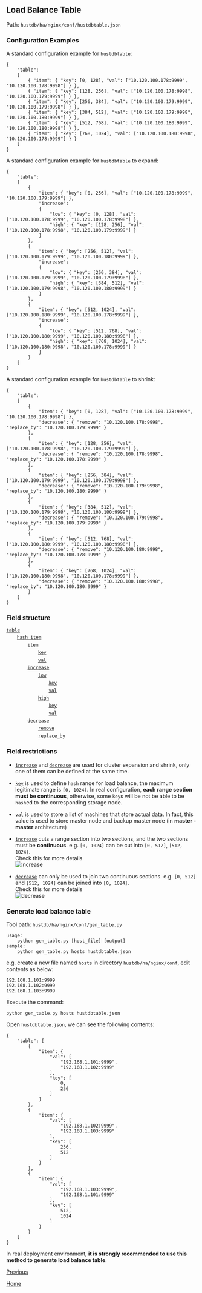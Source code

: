 Load Balance Table
--

Path: `hustdb/ha/nginx/conf/hustdbtable.json`

### Configuration Examples ###

A standard configuration example for `hustdbtable`: 

    {
        "table":
        [
            { "item": { "key": [0, 128], "val": ["10.120.100.178:9999", "10.120.100.178:9998"] } },
            { "item": { "key": [128, 256], "val": ["10.120.100.178:9998", "10.120.100.179:9999"] } },
            { "item": { "key": [256, 384], "val": ["10.120.100.179:9999", "10.120.100.179:9998"] } },
            { "item": { "key": [384, 512], "val": ["10.120.100.179:9998", "10.120.100.180:9999"] } },
            { "item": { "key": [512, 768], "val": ["10.120.100.180:9999", "10.120.100.180:9998"] } },
            { "item": { "key": [768, 1024], "val": ["10.120.100.180:9998", "10.120.100.178:9999"] } }
        ]
    }

A standard configuration example for `hustdbtable` to expand: 

    {
        "table":
        [
            {
                "item": { "key": [0, 256], "val": ["10.120.100.178:9999", "10.120.100.179:9999"] },
                "increase":
                {
                    "low": { "key": [0, 128], "val": ["10.120.100.178:9999", "10.120.100.178:9998"] },
                    "high": { "key": [128, 256], "val": ["10.120.100.178:9998", "10.120.100.179:9999"] }
                }
            },
            {
                "item": { "key": [256, 512], "val": ["10.120.100.179:9999", "10.120.100.180:9999"] },
                "increase":
                {
                    "low": { "key": [256, 384], "val": ["10.120.100.179:9999", "10.120.100.179:9998"] },
                    "high": { "key": [384, 512], "val": ["10.120.100.179:9998", "10.120.100.180:9999"] }
                }
            },
            {
                "item": { "key": [512, 1024], "val": ["10.120.100.180:9999", "10.120.100.178:9999"] },
                "increase":
                {
                    "low": { "key": [512, 768], "val": ["10.120.100.180:9999", "10.120.100.180:9998"] },
                    "high": { "key": [768, 1024], "val": ["10.120.100.180:9998", "10.120.100.178:9999"] }
                }
            }
        ]
    }

A standard configuration example for `hustdbtable` to shrink: 

    {
        "table":
        [
            {
                "item": { "key": [0, 128], "val": ["10.120.100.178:9999", "10.120.100.178:9998"] },
                "decrease": { "remove": "10.120.100.178:9998", "replace_by": "10.120.100.179:9999" }
            },
            {
                "item": { "key": [128, 256], "val": ["10.120.100.178:9998", "10.120.100.179:9999"] },
                "decrease": { "remove": "10.120.100.178:9998", "replace_by": "10.120.100.178:9999" }
            },
            {
                "item": { "key": [256, 384], "val": ["10.120.100.179:9999", "10.120.100.179:9998"] },
                "decrease": { "remove": "10.120.100.179:9998", "replace_by": "10.120.100.180:9999" }
            },
            {
                "item": { "key": [384, 512], "val": ["10.120.100.179:9998", "10.120.100.180:9999"] },
                "decrease": { "remove": "10.120.100.179:9998", "replace_by": "10.120.100.179:9999" }
            },
            {
                "item": { "key": [512, 768], "val": ["10.120.100.180:9999", "10.120.100.180:9998"] },
                "decrease": { "remove": "10.120.100.180:9998", "replace_by": "10.120.100.178:9999" }
            },
            {
                "item": { "key": [768, 1024], "val": ["10.120.100.180:9998", "10.120.100.178:9999"] },
                "decrease": { "remove": "10.120.100.180:9998", "replace_by": "10.120.100.180:9999" }
            }
        ]
    }
    
### Field structure ###

[`table`](table/table.md)   
　　[`hash_item`](table/hash_item.md)  
　　　　[`item`](table/item.md)  
　　　　　　[`key`](table/key.md)  
　　　　　　[`val`](table/val.md)  
　　　　[`increase`](table/increase.md)  
　　　　　　[`low`](table/low.md)  
　　　　　　　　[`key`](table/key.md)  
　　　　　　　　[`val`](table/val.md)  
　　　　　　[`high`](table/high.md)  
　　　　　　　　[`key`](table/key.md)  
　　　　　　　　[`val`](table/val.md)  
　　　　[`decrease`](table/decrease.md)  
　　　　　　[`remove`](table/remove.md)  
　　　　　　[`replace_by`](table/replace_by.md)  

### Field restrictions ###

* [`increase`](table/increase.md) and [`decrease`](table/decrease.md) are used for cluster expansion and shrink, only one of them can be defined at the same time.

* [`key`](table/key.md) is used to define `hash` range for load balance, the maximum legitimate range is `[0, 1024)`. In real configuration, **each range section must be continuous**, otherwise, some `key`s will be not be able to be `hash`ed to the corresponding storage node.

* [`val`](table/val.md) is used to store a list of machines that store actual data. In fact, this value is used to store master node and backup master node (in **master - master** architecture)

* [`increase`](table/increase.md) cuts a range section into two sections, and the two sections must be **continuous**. e.g. `[0, 1024]` can be cut into `[0, 512]`, `[512, 1024]`.  
Check this for more details  
![increase](../../../res/increase.png)

* [`decrease`](table/decrease.md) can only be used to join two continuous sections. e.g. `[0, 512]` and `[512, 1024]` can be joined into `[0, 1024]`.   
Check this for more details  
![decrease](../../../res/decrease.png)

### Generate load balance table ###

Tool path: `hustdb/ha/nginx/conf/gen_table.py`

    usage:
        python gen_table.py [host_file] [output]
    sample:
        python gen_table.py hosts hustdbtable.json  
e.g. create a new file named `hosts` in directory `hustdb/ha/nginx/conf`, edit contents as below:

    192.168.1.101:9999
    192.168.1.102:9999
    192.168.1.103:9999

Execute the command:

    python gen_table.py hosts hustdbtable.json  
Open `hustdbtable.json`, we can see the following contents:
    
    {
        "table": [
            {
                "item": {
                    "val": [
                        "192.168.1.101:9999", 
                        "192.168.1.102:9999"
                    ], 
                    "key": [
                        0, 
                        256
                    ]
                }
            }, 
            {
                "item": {
                    "val": [
                        "192.168.1.102:9999", 
                        "192.168.1.103:9999"
                    ], 
                    "key": [
                        256, 
                        512
                    ]
                }
            }, 
            {
                "item": {
                    "val": [
                        "192.168.1.103:9999", 
                        "192.168.1.101:9999"
                    ], 
                    "key": [
                        512, 
                        1024
                    ]
                }
            }
        ]
    }

In real deployment environment, **it is strongly recommended to use this method to generate load balance table**.

[Previous](conf.md)

[Home](../../index.md)
